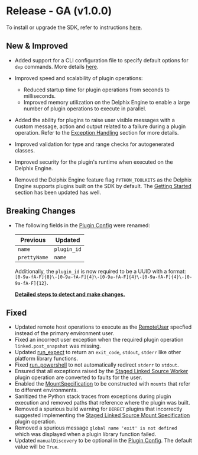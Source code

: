# Release - GA (v1.0.0)

To install or upgrade the SDK, refer to instructions [here](/Getting_Started.md#installation).

## New & Improved

* Added support for a CLI configuration file to specify default options for `dvp` commands. More details [here](/Best_Practices/CLI_Configuration_File.md).
* Improved speed and scalability of plugin operations:
    * Reduced startup time for plugin operations from seconds to milliseconds.
    * Improved memory utilization on the Delphix Engine to enable a large number of plugin operations to execute in parallel.

* Added the ability for plugins to raise user visible messages with a custom message, action and output related to a failure during a plugin operation. Refer to the [Exception Handling](/Best_Practices/Exception_Handling.md) section for more details.
* Improved validation for type and range checks for autogenerated classes.
* Improved security for the plugin's runtime when executed on the Delphix Engine.
* Removed the Delphix Engine feature flag `PYTHON_TOOLKITS` as the Delphix Engine supports plugins built on the SDK by default. The [Getting Started](/Getting_Started.md#installation) section has been updated has well.


## Breaking Changes

* The following fields in the [Plugin Config](/References/Plugin_Config.md) were renamed:

    | Previous | Updated |
    | -------- | ------- |
    | `name` | `plugin_id` |
    | `prettyName` | `name` |

    Additionally, the `plugin_id` is now required to be a UUID with a format: `[0-9a-fA-F]{8}\-[0-9a-fA-F]{4}\-[0-9a-fA-F]{4}\-[0-9a-fA-F]{4}\-[0-9a-fA-F]{12}`.

    [**Detailed steps to detect and make changes.**](/Release_Notes/1.0.0/1.0.0_Breaking_Changes.md#plugin-config-fields-renamed)

## Fixed

* Updated remote host operations to execute as the [RemoteUser](/References/Classes/#remoteuser) specfied instead of the primary environment user.
* Fixed an incorrect user exception when the required plugin operation `linked.post_snapshot` was missing.
* Updated [run_expect](/Platform_Libraries/#run_expect) to return an `exit_code`, `stdout`, `stderr` like other platform library functions.
* Fixed [run_powershell](/Platform_Libraries/#run_powershell) to not automatically redirect `stderr` to `stdout`.
* Ensured that all exceptions raised by the [Staged Linked Source Worker](/References/Plugin_Operations/#staged-linked-source-worker) plugin operation are converted to faults for the user.
* Enabled the [MountSpecification](/References/Classes.md#mountspecification) to be constructed with `mounts` that refer to different environments.
* Sanitized the Python stack traces from exceptions during plugin execution and removed paths that reference where the plugin was built.
* Removed a spurious build warning for `DIRECT` plugins that incorrectly suggested implementing  the [Staged Linked Source Mount Specification](/References/Plugin_Operations.md#staged-linked-source-mount-specification) plugin operation.
* Removed a spurious message `global name 'exit' is not defined` which was displayed when a plugin library function failed.
* Updated `manualDiscovery` to be optional in the [Plugin Config](/References/Plugin_Config.md). The default value will be `True`.